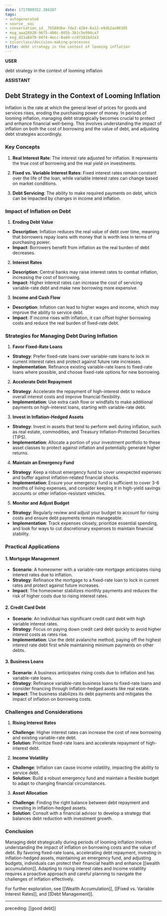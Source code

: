 ```yaml
---
date: 1717989352.304287
tags:
- autogenerated
- source__oai
- conversation_id__7b580dbe-7de2-4284-8a12-e9db2ae06385
- msg_aaa28928-9675-406c-805b-3b1c5e994ca7
- msg_d21a84f8-04f4-4ecc-8ad4-cc97101bd2a3
- colorclass/decision-making-processes
title: debt strategy in the context of looming inflation
---
```


**USER**

debt strategy in the context of looming inflation


**ASSISTANT**

## Debt Strategy in the Context of Looming Inflation

Inflation is the rate at which the general level of prices for goods and services rises, eroding the purchasing power of money. In periods of looming inflation, managing debt strategically becomes crucial to protect and enhance financial well-being. This involves understanding the impact of inflation on both the cost of borrowing and the value of debt, and adjusting debt strategies accordingly.

### Key Concepts

1. **Real Interest Rate**: The interest rate adjusted for inflation. It represents the true cost of borrowing and the real yield on investments.
   
2. **Fixed vs. Variable Interest Rates**: Fixed interest rates remain constant over the life of the loan, while variable interest rates can change based on market conditions.

3. **Debt Servicing**: The ability to make required payments on debt, which can be impacted by changes in income and inflation.

### Impact of Inflation on Debt

1. **Eroding Debt Value**

- **Description**: Inflation reduces the real value of debt over time, meaning that borrowers repay loans with money that is worth less in terms of purchasing power.
- **Impact**: Borrowers benefit from inflation as the real burden of debt decreases.

2. **Interest Rates**

- **Description**: Central banks may raise interest rates to combat inflation, increasing the cost of borrowing.
- **Impact**: Higher interest rates can increase the cost of servicing variable-rate debt and make new borrowing more expensive.

3. **Income and Cash Flow**

- **Description**: Inflation can lead to higher wages and income, which may improve the ability to service debt.
- **Impact**: If income rises with inflation, it can offset higher borrowing costs and reduce the real burden of fixed-rate debt.

### Strategies for Managing Debt During Inflation

1. **Favor Fixed-Rate Loans**

- **Strategy**: Prefer fixed-rate loans over variable-rate loans to lock in current interest rates and protect against future rate increases.
- **Implementation**: Refinance existing variable-rate loans to fixed-rate loans where possible, and choose fixed-rate options for new borrowing.

2. **Accelerate Debt Repayment**

- **Strategy**: Accelerate the repayment of high-interest debt to reduce overall interest costs and improve financial flexibility.
- **Implementation**: Use extra cash flow or windfalls to make additional payments on high-interest loans, starting with variable-rate debt.

3. **Invest in Inflation-Hedged Assets**

- **Strategy**: Invest in assets that tend to perform well during inflation, such as real estate, commodities, and Treasury Inflation-Protected Securities (TIPS).
- **Implementation**: Allocate a portion of your investment portfolio to these asset classes to protect against inflation and potentially generate higher returns.

4. **Maintain an Emergency Fund**

- **Strategy**: Keep a robust emergency fund to cover unexpected expenses and buffer against inflation-related financial shocks.
- **Implementation**: Ensure your emergency fund is sufficient to cover 3-6 months of living expenses, and consider keeping it in high-yield savings accounts or other inflation-resistant vehicles.

5. **Monitor and Adjust Budget**

- **Strategy**: Regularly review and adjust your budget to account for rising costs and ensure debt payments remain manageable.
- **Implementation**: Track expenses closely, prioritize essential spending, and look for ways to cut discretionary expenses to maintain financial stability.

### Practical Applications

#### 1. **Mortgage Management**

- **Scenario**: A homeowner with a variable-rate mortgage anticipates rising interest rates due to inflation.
- **Strategy**: Refinance the mortgage to a fixed-rate loan to lock in current rates and protect against future increases.
- **Impact**: The homeowner stabilizes monthly payments and reduces the risk of higher costs due to rising interest rates.

#### 2. **Credit Card Debt**

- **Scenario**: An individual has significant credit card debt with high variable interest rates.
- **Strategy**: Focus on paying down credit card debt quickly to avoid higher interest costs as rates rise.
- **Implementation**: Use the debt avalanche method, paying off the highest interest rate debt first while maintaining minimum payments on other debts.

#### 3. **Business Loans**

- **Scenario**: A business anticipates rising costs due to inflation and has variable-rate loans.
- **Strategy**: Refinance variable-rate business loans to fixed-rate loans and consider financing through inflation-hedged assets like real estate.
- **Impact**: The business stabilizes its debt payments and mitigates the impact of inflation on borrowing costs.

### Challenges and Considerations

1. **Rising Interest Rates**

- **Challenge**: Higher interest rates can increase the cost of new borrowing and existing variable-rate debt.
- **Solution**: Prioritize fixed-rate loans and accelerate repayment of high-interest debt.

2. **Income Volatility**

- **Challenge**: Inflation can cause income volatility, impacting the ability to service debt.
- **Solution**: Build a robust emergency fund and maintain a flexible budget to adapt to changing financial circumstances.

3. **Asset Allocation**

- **Challenge**: Finding the right balance between debt repayment and investing in inflation-hedged assets.
- **Solution**: Consult with a financial advisor to develop a strategy that balances debt reduction with investment growth.

### Conclusion

Managing debt strategically during periods of looming inflation involves understanding the impact of inflation on borrowing costs and the value of debt. By favoring fixed-rate loans, accelerating debt repayment, investing in inflation-hedged assets, maintaining an emergency fund, and adjusting budgets, individuals can protect their financial health and enhance [[wealth accumulation]]. Adapting to rising interest rates and income volatility requires a proactive approach and careful planning to navigate the challenges of inflation effectively.

For further exploration, see [[Wealth Accumulation]], [[Fixed vs. Variable Interest Rates]], and [[Debt Management]].


---

preceding: [[good debt]]